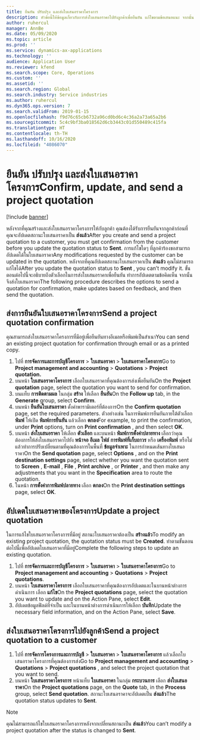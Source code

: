 ```yaml
---
title: ยืนยัน ปรับปรุง และส่งใบเสนอราคาโครงการ
description: หัวข้อนี้ให้ข้อมูลเกี่ยวกับการส่งใบเสนอราคาไปยังลูกค้าเพื่อยืนยัน แก้ไขตามข้อเสนอแนะ จากนั้นส่งใบเสนอราคาใหม่
author: ruhercul
manager: AnnBe
ms.date: 05/09/2020
ms.topic: article
ms.prod: ''
ms.service: dynamics-ax-applications
ms.technology: ''
audience: Application User
ms.reviewer: kfend
ms.search.scope: Core, Operations
ms.custom: ''
ms.assetid: ''
ms.search.region: Global
ms.search.industry: Service industries
ms.author: ruhercul
ms.dyn365.ops.version: 7
ms.search.validFrom: 2019-01-15
ms.openlocfilehash: f9d76c65cb6732a96cd0bd6c4c36a2a73a65a2b6
ms.sourcegitcommit: 5c4c9bf3ba018562d6cb3443c01d550489c415fa
ms.translationtype: HT
ms.contentlocale: th-TH
ms.lasthandoff: 10/16/2020
ms.locfileid: "4086070"
---
```

# <a name="confirm-update-and-send-a-project-quotation"></a><span data-ttu-id="da0ae-103">ยืนยัน ปรับปรุง และส่งใบเสนอราคาโครงการ</span><span class="sxs-lookup"><span data-stu-id="da0ae-103">Confirm, update, and send a project quotation</span></span>

[!include [banner](../includes/banner.md)]

<span data-ttu-id="da0ae-104">หลังจากที่คุณสร้างและส่งใบเสนอราคาโครงการให้กับลูกค้า คุณต้องได้รับการยืนยันจากลูกค้าก่อนที่คุณจะอัปเดตสถานะใบเสนอราคาเป็น **ส่งแล้ว**</span><span class="sxs-lookup"><span data-stu-id="da0ae-104">After you create and send a project quotation to a customer, you must get confirmation from the customer before you update the quotation status to **Sent**.</span></span> <span data-ttu-id="da0ae-105">การแก้ไขใดๆ ที่ลูกค้าร้องขอสามารถอัปเดตได้ในใบเสนอราคา</span><span class="sxs-lookup"><span data-stu-id="da0ae-105">Any modifications requested by the customer can be updated in the quotation.</span></span> <span data-ttu-id="da0ae-106">หลังจากที่คุณอัปเดตสถานะใบเสนอราคาเป็น **ส่งแล้ว** คุณไม่สามารถแก้ไขได้</span><span class="sxs-lookup"><span data-stu-id="da0ae-106">After you update the quotation status to **Sent** , you can’t modify it.</span></span> <span data-ttu-id="da0ae-107">ขั้นตอนต่อไปนี้จะอธิบายถึงตัวเลือกในการส่งใบเสนอราคาเพื่อยืนยัน ทำการอัปเดตตามข้อคิดเห็น จากนั้นจึงส่งใบเสนอราคา</span><span class="sxs-lookup"><span data-stu-id="da0ae-107">The following procedure describes the options to send a quotation for confirmation, make updates based on feedback, and then send the quotation.</span></span>

## <a name="send-a-project-quotation-confirmation"></a><span data-ttu-id="da0ae-108">ส่งการยืนยันใบเสนอราคาโครงการ</span><span class="sxs-lookup"><span data-stu-id="da0ae-108">Send a project quotation confirmation</span></span>  

<span data-ttu-id="da0ae-109">คุณสามารถส่งใบเสนอราคาโครงการที่มีอยู่เพื่อยืนยันทางอีเมลหรือพิมพ์เป็นสำเนา</span><span class="sxs-lookup"><span data-stu-id="da0ae-109">You can send an existing project quotation for confirmation through email or as a printed copy.</span></span> 

1. <span data-ttu-id="da0ae-110">ไปที่ **การจัดการและการบัญชีโครงการ** > **ใบเสนอราคา** > **ใบเสนอราคาโครงการ**</span><span class="sxs-lookup"><span data-stu-id="da0ae-110">Go to **Project management and accounting** > **Quotations** > **Project quotation.**</span></span> 
2. <span data-ttu-id="da0ae-111">บนหน้า **ใบเสนอราคาโครงการ** เลือกใบเสนอราคาที่คุณต้องการส่งเพื่อยืนยัน</span><span class="sxs-lookup"><span data-stu-id="da0ae-111">On the **Project quotation** page, select the quotation you want to send for confirmation.</span></span> 
3. <span data-ttu-id="da0ae-112">บนแท็บ **การติดตามผล** ในกลุ่ม **สร้าง** ให้เลือก **ยืนยัน**</span><span class="sxs-lookup"><span data-stu-id="da0ae-112">On the **Follow up** tab, in the **Generate** group, select **Confirm**.</span></span> 
4. <span data-ttu-id="da0ae-113">บนหน้า **ยืนยันใบเสนอราคา** ตั้งค่าพารามิเตอร์ที่ต้องการ</span><span class="sxs-lookup"><span data-stu-id="da0ae-113">On the **Confirm quotation** page, set the required parameters.</span></span> <span data-ttu-id="da0ae-114">ตัวอย่างเช่น ในการพิมพ์การยืนยันภายใต้ตัวเลือก **พิมพ์** ให้เปิด **พิมพ์การยืนยัน** แล้วเลือก **ตกลง**</span><span class="sxs-lookup"><span data-stu-id="da0ae-114">For example, to print the confirmation, under **Print** options, turn on **Print confirmation** , and then select **OK**.</span></span>
5. <span data-ttu-id="da0ae-115">บนหน้า **ส่งใบเสนอราคา** ให้เลือก **ตัวเลือก** และบนหน้า **พิมพ์การตั้งค่าปลายทาง** เลือกว่าคุณต้องการให้ส่งใบเสนอราคาไปยัง **หน้าจอ** **อีเมล** **ไฟล์** **การพิมพ์ที่เก็บถาวร** หรือ **เครื่องพิมพ์** หรือไม่ แล้วทำการปรับเปลี่ยนตามที่คุณต้องการในพื้นที่ **ข้อมูลจำเพาะ** ในการกำหนดเส้นทางใบเสนอราคา</span><span class="sxs-lookup"><span data-stu-id="da0ae-115">On the **Send quotation** page, select **Options** , and on the **Print destination settings** page, select whether you want the quotation sent to **Screen** , **E-mail** , **File** , **Print archive** , or **Printer** , and then make any adjustments that you want in the **Specification** area to route the quotation.</span></span>
6. <span data-ttu-id="da0ae-116">ในหน้า **การตั้งค่าการพิมพ์ปลายทาง** เลือก **ตกลง**</span><span class="sxs-lookup"><span data-stu-id="da0ae-116">On the **Print destination settings** page, select **OK**.</span></span>  

## <a name="update-a-project-quotation"></a><span data-ttu-id="da0ae-117">อัปเดตใบเสนอราคาของโครงการ</span><span class="sxs-lookup"><span data-stu-id="da0ae-117">Update a project quotation</span></span>

<span data-ttu-id="da0ae-118">ในการแก้ไขใบเสนอราคาโครงการที่มีอยู่ สถานะใบเสนอราคาต้องเป็น **สร้างแล้ว**</span><span class="sxs-lookup"><span data-stu-id="da0ae-118">To modify an existing project quotation, the quotation status must be **Created**.</span></span> <span data-ttu-id="da0ae-119">ทำตามขั้นตอนต่อไปนี้เพื่ออัปเดตใบเสนอราคาที่มีอยู่</span><span class="sxs-lookup"><span data-stu-id="da0ae-119">Complete the following steps to update an existing quotation.</span></span> 

1. <span data-ttu-id="da0ae-120">ไปที่ **การจัดการและการบัญชีโครงการ** > **ใบเสนอราคา** > **ใบเสนอราคาโครงการ**</span><span class="sxs-lookup"><span data-stu-id="da0ae-120">Go to **Project management and accounting** > **Quotations** > **Project quotations**.</span></span>
2. <span data-ttu-id="da0ae-121">บนหน้า **ใบเสนอราคาโครงการ** เลือกใบเสนอราคาที่คุณต้องการอัปเดตและในบานหน้าต่างการดำเนินการ เลือก **แก้ไข**</span><span class="sxs-lookup"><span data-stu-id="da0ae-121">On the **Project quotations** page, select the quotation you want to update and on the Action Pane, select **Edit**.</span></span>
3. <span data-ttu-id="da0ae-122">อัปเดตข้อมูลฟิลด์ที่จำเป็น และในบานหน้าต่างการดำเนินการให้เลือก **บันทึก**</span><span class="sxs-lookup"><span data-stu-id="da0ae-122">Update the necessary field information, and on the Action Pane, select **Save**.</span></span>  

## <a name="send-a-project-quotation-to-a-customer"></a><span data-ttu-id="da0ae-123">ส่งใบเสนอราคาโครงการไปยังลูกค้า</span><span class="sxs-lookup"><span data-stu-id="da0ae-123">Send a project quotation to a customer</span></span> 

1. <span data-ttu-id="da0ae-124">ไปที่ **การจัดการโครงการและการบัญชี** > **ใบเสนอราคา** > **ใบเสนอราคาโครงการ** แล้วเลือกใบเสนอราคาโครงการที่คุณต้องการส่ง</span><span class="sxs-lookup"><span data-stu-id="da0ae-124">Go to **Project management and accounting** > **Quotations** > **Project quotations** , and select the project quotation that you want to send.</span></span>
2. <span data-ttu-id="da0ae-125">บนหน้า **ใบเสนอราคาโครงการ** หน้าแท็บ **ใบเสนอราคา** ในกลุ่ม **กระบวนการ** เลือก **ส่งใบเสนอราคา**</span><span class="sxs-lookup"><span data-stu-id="da0ae-125">On the **Project quotations** page, on the **Quote** tab, in the **Process** group, select **Send quotation**.</span></span> <span data-ttu-id="da0ae-126">สถานะใบเสนอราคาจะอัปเดตเป็น **ส่งแล้ว**</span><span class="sxs-lookup"><span data-stu-id="da0ae-126">The quotation status updates to **Sent**.</span></span>

> [!NOTE]
> <span data-ttu-id="da0ae-127">คุณไม่สามารถแก้ไขใบเสนอราคาโครงการหลังจากเปลี่ยนสถานะเป็น **ส่งแล้ว**</span><span class="sxs-lookup"><span data-stu-id="da0ae-127">You can’t modify a project quotation after the status is changed to **Sent**.</span></span>
